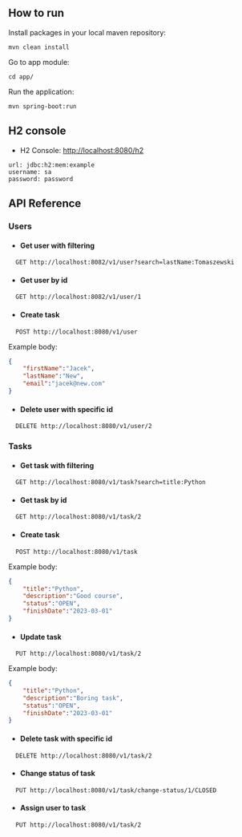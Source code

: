 ## How to run

Install packages in your local maven repository:

```
mvn clean install
```

Go to app module:

```
cd app/
```

Run the application:

```
mvn spring-boot:run
```

## H2 console

- H2 Console: [http://localhost:8080/h2](http://localhost:8080/h2)

```
url: jdbc:h2:mem:example
username: sa
password: password
```


## API Reference

### Users

- #### Get user with filtering

```http
  GET http://localhost:8082/v1/user?search=lastName:Tomaszewski
```


- #### Get user by id

```http
  GET http://localhost:8082/v1/user/1
```



- #### Create task

```http
  POST http://localhost:8080/v1/user
```
Example body:
```json
{
    "firstName":"Jacek",
    "lastName":"New",
    "email":"jacek@new.com"
}
```  

- #### Delete user with specific id

```http
  DELETE http://localhost:8080/v1/user/2
```


### Tasks

- #### Get task with filtering

```http
  GET http://localhost:8080/v1/task?search=title:Python
```

- #### Get task by id

```http
  GET http://localhost:8080/v1/task/2
```

- #### Create task

```http
  POST http://localhost:8080/v1/task
```
Example body:
```json
{
    "title":"Python",
    "description":"Good course",
    "status":"OPEN",
    "finishDate":"2023-03-01"
}
``` 


- #### Update task

```http
  PUT http://localhost:8080/v1/task/2
```
Example body:
```json
{
    "title":"Python",
    "description":"Boring task",
    "status":"OPEN",
    "finishDate":"2023-03-01"
}
``` 

- #### Delete task with specific id

```http
  DELETE http://localhost:8080/v1/task/2
```

- #### Change status of task
```http
  PUT http://localhost:8080/v1/task/change-status/1/CLOSED
```


- #### Assign user to task

```http
  PUT http://localhost:8080/v1/task/2
```
